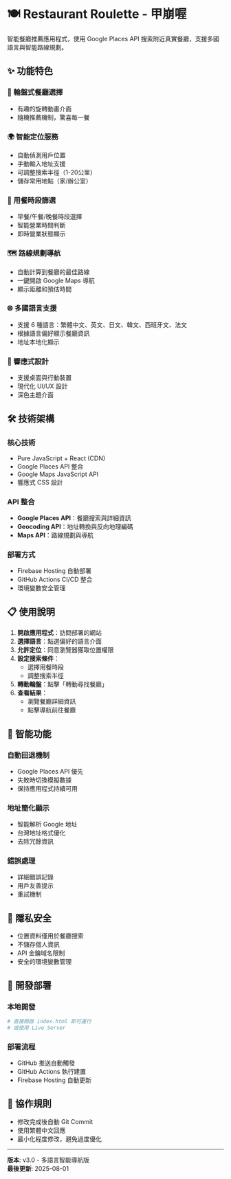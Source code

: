 # 🍽️ Restaurant Roulette - 甲崩喔

智能餐廳推薦應用程式，使用 Google Places API 搜索附近真實餐廳，支援多國語言與智能路線規劃。

## ✨ 功能特色

### 🎰 輪盤式餐廳選擇
- 有趣的旋轉動畫介面
- 隨機推薦機制，驚喜每一餐

### 🌍 智能定位服務
- 自動偵測用戶位置
- 手動輸入地址支援
- 可調整搜索半徑（1-20公里）
- 儲存常用地點（家/辦公室）

### 🍜 用餐時段篩選
- 早餐/午餐/晚餐時段選擇
- 智能營業時間判斷
- 即時營業狀態顯示

### 🗺️ 路線規劃導航
- 自動計算到餐廳的最佳路線
- 一鍵開啟 Google Maps 導航
- 顯示距離和預估時間

### 🌐 多國語言支援
- 支援 6 種語言：繁體中文、英文、日文、韓文、西班牙文、法文
- 根據語言偏好顯示餐廳資訊
- 地址本地化顯示

### 📱 響應式設計
- 支援桌面與行動裝置
- 現代化 UI/UX 設計
- 深色主題介面

## 🛠️ 技術架構

### 核心技術
- Pure JavaScript + React (CDN)
- Google Places API 整合
- Google Maps JavaScript API
- 響應式 CSS 設計

### API 整合
- **Google Places API**：餐廳搜索與詳細資訊
- **Geocoding API**：地址轉換與反向地理編碼
- **Maps API**：路線規劃與導航

### 部署方式
- Firebase Hosting 自動部署
- GitHub Actions CI/CD 整合
- 環境變數安全管理

## 📋 使用說明

1. **開啟應用程式**：訪問部署的網站
2. **選擇語言**：點選偏好的語言介面
3. **允許定位**：同意瀏覽器獲取位置權限
4. **設定搜索條件**：
   - 選擇用餐時段
   - 調整搜索半徑
5. **轉動輪盤**：點擊「轉動尋找餐廳」
6. **查看結果**：
   - 瀏覽餐廳詳細資訊
   - 點擊導航前往餐廳

## 🎯 智能功能

### 自動回退機制
- Google Places API 優先
- 失敗時切換模擬數據
- 保持應用程式持續可用

### 地址簡化顯示
- 智能解析 Google 地址
- 台灣地址格式優化
- 去除冗餘資訊

### 錯誤處理
- 詳細錯誤記錄
- 用戶友善提示
- 重試機制

## 🔐 隱私安全

- 位置資料僅用於餐廳搜索
- 不儲存個人資訊
- API 金鑰域名限制
- 安全的環境變數管理

## 🚀 開發部署

### 本地開發
```bash
# 直接開啟 index.html 即可運行
# 或使用 Live Server
```

### 部署流程
- GitHub 推送自動觸發
- GitHub Actions 執行建置
- Firebase Hosting 自動更新

## 🤝 協作規則

- 修改完成後自動 Git Commit
- 使用繁體中文回應
- 最小化程度修改，避免過度優化

---

**版本**: v3.0 - 多語言智能導航版  
**最後更新**: 2025-08-01
